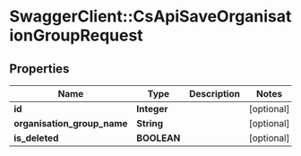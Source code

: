 # SwaggerClient::CsApiSaveOrganisationGroupRequest

## Properties
Name | Type | Description | Notes
------------ | ------------- | ------------- | -------------
**id** | **Integer** |  | [optional] 
**organisation_group_name** | **String** |  | [optional] 
**is_deleted** | **BOOLEAN** |  | [optional] 


